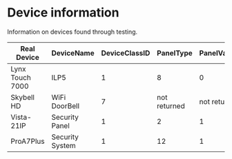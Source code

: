 # Device information

Information on devices found through testing.

Real Device | DeviceName | DeviceClassID | PanelType | PanelVariant | SecurityPanelTypeID | Notes
------------ | - | - | - | - | - | -
Lynx Touch 7000 | ILP5 | 1 | 8 | 0 | None |
Skybell HD | WiFi DoorBell | 7 | not returned | not returned | None | 
Vista-21IP | Security Panel | 1 | 2 | 1 | None | #36
ProA7Plus | Security System | 1 | 12 | 1 | None | 